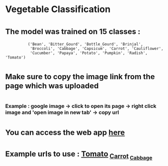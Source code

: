# Vegetable Classification

# <sub>The model was trained on 15 classes :<sub>
              ('Bean', 'Bitter_Gourd', 'Bottle_Gourd', 'Brinjal',
               'Broccoli', 'Cabbage', 'Capsicum', 'Carrot', 'Cauliflower',
               'Cucumber', 'Papaya', 'Potato', 'Pumpkin', 'Radish', 'Tomato')
               
# <sub>Make sure to copy the image link from the page which was uploaded<sub>
# <sub><sub><sub>Example : google image -> click to open its page -> right click image and 'open image in new tab' -> copy url<sub><sub><sub>

# <sub>You can access the web app [here](https://giannisagr-image-cla-vegetable-classification-deployment-dlipxw.streamlit.app/)<sub>

# <sub>Example urls to use : [Tomato](https://i5.walmartimages.ca/images/Enlarge/008/475/6000190008475.jpg)<sub> [Carrot](https://c.ndtvimg.com/2021-05/j6ab24bg_carrots_625x300_04_May_21.jpg)<sub> [Cabbage](https://cdn.shopify.com/s/files/1/0206/9470/products/1222-done_1024x1024.jpg?v=1593492693)<sub>
